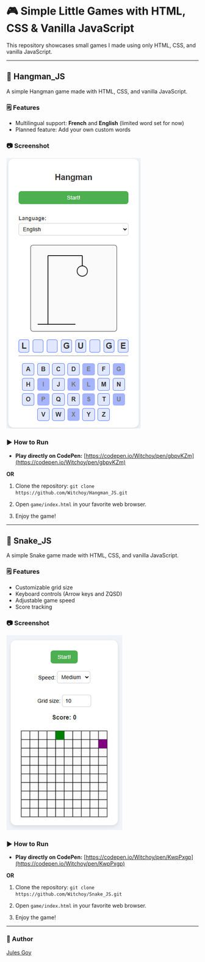 # 🎮 Simple Little Games with HTML, CSS & Vanilla JavaScript

This repository showcases small games I made using only HTML, CSS, and vanilla JavaScript.

---

## 🧍 Hangman_JS

A simple Hangman game made with HTML, CSS, and vanilla JavaScript.

### 🗒️ Features

* Multilingual support: **French** and **English** (limited word set for now)
* Planned feature: Add your own custom words

### 📷 Screenshot

![Hangman game screenshot](img/HangmanGame.png "Hangman game screenshot")

### ▶️ How to Run

* **Play directly on CodePen:**
  [https://codepen.io/Witchoy/pen/gbpvKZm](https://codepen.io/Witchoy/pen/gbpvKZm)

**OR**

1. Clone the repository:
   `git clone https://github.com/Witchoy/Hangman_JS.git`

2. Open `game/index.html` in your favorite web browser.

3. Enjoy the game!

---

## 🐍 Snake\_JS

A simple Snake game made with HTML, CSS, and vanilla JavaScript.

### 🗒️ Features

* Customizable grid size
* Keyboard controls (Arrow keys and ZQSD)
* Adjustable game speed
* Score tracking

### 📷 Screenshot

![Snake game screenshot](img/SnakeGame.png "Snake game screenshot")

### ▶️ How to Run

* **Play directly on CodePen:**
  [https://codepen.io/Witchoy/pen/KwpPxgp](https://codepen.io/Witchoy/pen/KwpPxgp)

**OR**

1. Clone the repository:
   `git clone https://github.com/Witchoy/Snake_JS.git`

2. Open `game/index.html` in your favorite web browser.

3. Enjoy the game!

---
### 👤 Author

[Jules Goy](https://github.com/Witchoy)
